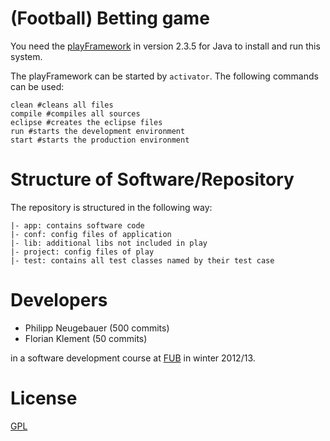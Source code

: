 # (Football) Betting game  #

You need the [playFramework](https://www.playframework.org) in version 2.3.5 for Java to install and run this system.

The playFramework can be started by `activator`. The following commands can be used:

    clean #cleans all files
    compile #compiles all sources
    eclipse #creates the eclipse files
    run #starts the development environment
    start #starts the production environment

# Structure of Software/Repository

The repository is structured in the following way:

	|- app: contains software code
	|- conf: config files of application
	|- lib: additional libs not included in play
	|- project: config files of play
	|- test: contains all test classes named by their test case

# Developers

- Philipp Neugebauer (500 commits)
- Florian Klement (50 commits)

in a software development course at [FUB](https://www.unibz.it) in winter 2012/13.

# License

[GPL](https://github.com/flippus/betting_game/blob/master/LICENSE)

